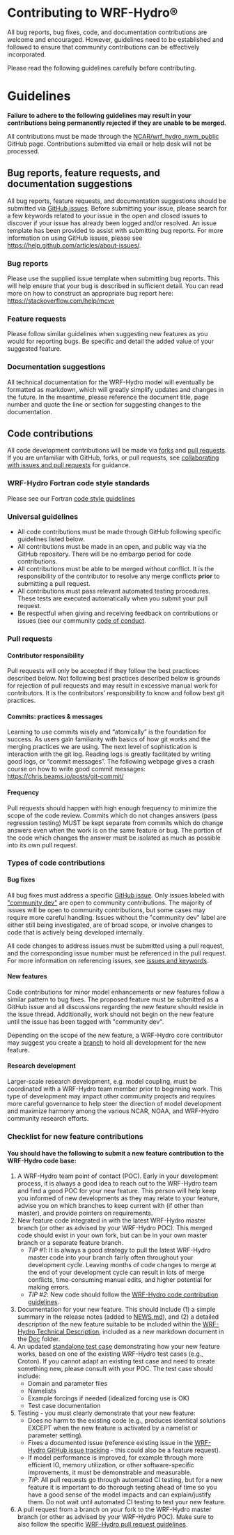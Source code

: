 # Contributing to WRF-Hydro®
All bug reports, bug fixes, code, and documentation contributions are welcome and encouraged.
However, guidelines need to be established and followed to ensure that community contributions can
be effectively incorporated.

Please read the following guidelines carefully before contributing.

# Guidelines

**Failure to adhere to the following guidelines may result in your contributions being permanently
rejected if they are unable to be merged.**

All contributions must be made through the
[NCAR/wrf_hydro_nwm_public](https://github.com/NCAR/wrf_hydro_nwm_public) GitHub page.
Contributions submitted via email or help desk will not be processed.

## Bug reports, feature requests, and documentation suggestions
All bug reports, feature requests, and documentation suggestions should be submitted via [GitHub
issues](https://github.com/NCAR/wrf_hydro_nwm_public/issues). Before submitting your issue, please
search for a few keywords related to your issue in the open and closed issues to discover if your
issue has already been logged and/or resolved. An issue template has been provided to assist with
submitting bug reports. For more information on using GitHub issues, please see
https://help.github.com/articles/about-issues/.

### Bug reports
Please use the supplied issue template when submitting bug reports. This will help ensure that your
bug is described in sufficient detail. You can read more on how to construct an
appropriate bug report here: https://stackoverflow.com/help/mcve

### Feature requests
Please follow similar guidelines when suggesting new features as you would for reporting bugs. Be
specific and detail the added value of your suggested feature.

### Documentation suggestions
All technical documentation for the WRF-Hydro model will eventually be formatted as markdown, which
will greatly simplify updates and changes in the future. In the meantime, please reference the
document title, page number and quote the line or section for suggesting changes to the
documentation.

## Code contributions
All code development contributions will be made via [forks](https://help.github.com/articles/about-forks/)
and [pull requests](https://help.github.com/articles/about-pull-requests/). If you are
unfamiliar with GitHub, forks, or pull requests, see [collaborating with issues and pull
requests](https://help.github.com/categories/collaborating-with-issues-and-pull-requests/) for guidance.

### WRF-Hydro Fortran code style standards
Please see our Fortran [code style guidelines](CODESTYLE.md)

### Universal guidelines

* All code contributions must be made through GitHub following specific guidelines listed below.
* All contributions must be made in an open, and public way via the GitHub repository. There will
  be no embargo period for code contributions.
* All contributions must be able to be merged without conflict. It is the responsibility of the
  contributor to resolve any merge conflicts **prior** to submitting a pull request.
* All contributions must pass relevant automated testing procedures. These tests are executed
  automatically when you submit your pull request.
* Be respectful when giving and receiving feedback on contributions or issues (see our community [code of conduct](../CODE_OF_CONDUCT.md).

### Pull requests

#### Contributor responsibility
Pull requests will only be accepted if they follow the best practices described below. Not
following best practices described below is grounds for rejection of pull requests and may result
in excessive manual work for contributors. It is the contributors’ responsibility to know and
follow best git practices.

#### Commits: practices & messages
Learning to use commits wisely and “atomically” is the foundation for success. As users gain
familiarity with basics of how git works and the merging practices we are using. The next level of
sophistication is interaction with the git log. Reading logs is greatly facilitated by writing good
logs, or “commit messages”. The following webpage gives a crash course on how to write good commit
messages: https://chris.beams.io/posts/git-commit/

#### Frequency
Pull requests should happen with high enough frequency to minimize the scope of the code review.
Commits which do not changes answers (pass regression testing) MUST be kept separate from commits
which do change answers even when the work is on the same feature or bug. The portion of the code
which changes the answer must be isolated as much as possible into its own pull request.

### Types of code contributions
#### Bug fixes
All bug fixes must address a specific [GitHub
issue](https://github.com/NCAR/wrf_hydro_nwm_public/issues). Only issues labeled with ["community
dev"](https://github.com/NCAR/wrf_hydro_nwm_public/labels/community%20dev) are open to community 
contributions. The majority of issues will be open to community contributions, but some cases may 
require more careful handling. Issues without the "community dev" label are either still being 
investigated, are of broad scope, or involve changes to code that is actively being developed internally.

All code changes to address issues must be submitted using a pull request, and the corresponding
issue number must be referenced in the pull request. For more information on referencing issues,
see [issues and keywords](https://help.github.com/articles/closing-issues-using-keywords/).

#### New features
Code contributions for minor model enhancements or new features follow a similar pattern to bug
fixes. The proposed feature must be submitted as a GitHub issue and all discussions regarding the
new feature should reside in the issue thread. Additionally, work should not begin on the new
feature until the issue has been tagged with "community dev".

Depending on the scope of the new feature, a WRF-Hydro core contributor may suggest you create a
[branch](https://help.github.com/articles/about-branches/) to hold all development for the new
feature.

#### Research development
Larger-scale research development, e.g. model coupling, must be coordinated with a WRF-Hydro team
member prior to beginning work. This type of development may impact other community projects and
requires more careful governance to help steer the direction of model development and maximize
harmony among the various NCAR, NOAA, and WRF-Hydro community research efforts.

### Checklist for new feature contributions
#### You should have the following to submit a new feature contribution to the WRF-Hydro code base:
1. A WRF-Hydro team point of contact (POC). Early in your development process, it is always a good idea 
to reach out to the WRF-Hydro team and find a good POC for your new feature. This person will help 
keep you informed of new developments as they may relate to your feature, advise you on which branches 
to keep current with (if other than master), and provide pointers on requirements.
2. New feature code integrated in with the latest WRF-Hydro master branch (or other as advised by your 
WRF-Hydro POC). This merged code should exist in your own fork, but can be in your own master branch or 
a separate feature branch.
   * *TIP #1*: It is always a good strategy to pull the latest WRF-Hydro master code into your branch 
fairly often throughout your development cycle. Leaving months of code changes to merge at the end of 
your development cycle can result in lots of merge conflicts, time-consuming manual edits, and higher 
potential for making errors.
   * *TIP #2*: New code should follow the 
[WRF-Hydro code contribution guidelines](https://github.com/NCAR/wrf_hydro_nwm_public/blob/master/.github/CONTRIBUTING.md).
3. Documentation for your new feature. This should include (1) a simple summary in the release notes 
(added to [NEWS.md](https://github.com/NCAR/wrf_hydro_nwm_public/blob/master/NEWS.md)), and (2) a 
detailed description of the new feature suitable to be included within the 
[WRF-Hydro Technical Description](https://ral.ucar.edu/sites/default/files/public/projects/wrf_hydro/technical-description-user-guide/wrf-hydro-v5.1.1-technical-description.pdf), 
included as a new markdown document in the 
[Doc](https://github.com/NCAR/wrf_hydro_nwm_public/tree/master/trunk/NDHMS/Doc) 
folder.
4. An updated 
[standalone test case](https://ral.ucar.edu/projects/wrf_hydro/testcases) demonstrating how 
your new feature works, based on one of the existing WRF-Hydro test cases (e.g., Croton). If you cannot 
adapt an existing test case and need to create something new, please consult with your POC. The test 
case should include:
   * Domain and parameter files
   * Namelists
   * Example forcings if needed (idealized forcing use is OK)
   * Test case documentation
5. Testing - you must clearly demonstrate that your new feature:
   * Does no harm to the existing code (e.g., produces identical solutions EXCEPT when the new feature is 
activated by a namelist or parameter setting).
   * Fixes a documented issue (reference existing issue in the 
[WRF-Hydro GitHub issue tracking](https://github.com/NCAR/wrf_hydro_nwm_public/issues) - this could also be a feature request).
   * If model performance is improved, for example through more efficient IO, memory utilization, or other 
software-specific improvements, it must be demonstrable and measurable.
   * *TIP*: All pull requests go through automated CI testing, but for a new feature it is important to do 
thorough testing ahead of time so you have a good sense of the model impacts and can explain/justify them. 
Do not wait until automated CI testing to test your new feature.
6. A pull request from a branch on your fork to the WRF-Hydro master branch (or other as advised by your 
WRF-Hydro POC). Make sure to also follow the specific 
[WRF-Hydro pull request guidelines](https://github.com/NCAR/wrf_hydro_nwm_public/blob/master/.github/PULL_REQUEST_TEMPLATE.md).

